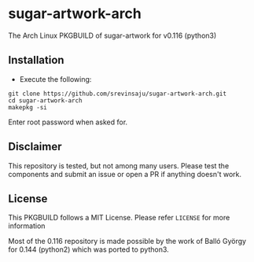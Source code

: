 # sugar-artwork-arch
The Arch Linux PKGBUILD of sugar-artwork for v0.116 (python3)

## Installation 
* Execute the following:
```
git clone https://github.com/srevinsaju/sugar-artwork-arch.git
cd sugar-artwork-arch
makepkg -si
```
Enter root password when asked for.


## Disclaimer
This repository is tested, but not among many users. Please test the components and submit an issue
or open a PR if anything doesn't work.

## License 
This PKGBUILD follows a MIT License. Please refer `LICENSE` for more information

Most of the 0.116 repository is made possible by the work of Balló György for 0.144 (python2) which was ported to 
python3.

